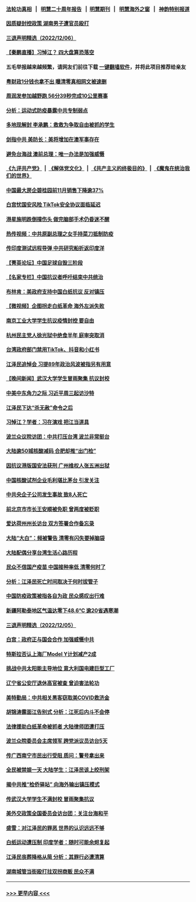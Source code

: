 #### [法轮功真相](https://github.com/gfw-breaker/truth/blob/master/README.md?t=0) &nbsp;&nbsp;|&nbsp;&nbsp; [明慧二十周年报告](https://github.com/gfw-breaker/mh-reports/blob/master/README.md?t=0) &nbsp;&nbsp;|&nbsp;&nbsp;[明慧期刊](https://github.com/gfw-breaker/mh-qikan) &nbsp;&nbsp;|&nbsp;&nbsp; [明慧海外之窗](https://github.com/gfw-breaker/mh-news/blob/master/README.md?t=0) &nbsp;&nbsp;|&nbsp;&nbsp; [神韵特别报道](https://github.com/gfw-breaker/mh-news/blob/master/shenyun.md?t=0)
#### [因质疑封控政策 湖南男子遭官员殴打](../pages/nsc413/n13879751.md?t=12071350) 
#### [三退声明精选（2022/12/06）](../pages/nsc413/n13879803.md?t=12071350) 
#### [【秦鹏直播】习悼江？ 四大盘算恐落空](../pages/nsc413/n13879660.md?t=12071350) 
#### 五毛举报越来越频繁，请网友们前往下载 [一键翻墙软件](https://github.com/gfw-breaker/ssr-accounts)，并将此项目推荐给亲友
#### [粤财政1分钱也拿不出 曝清零真相网文被速删](../pages/nsc413/n13879686.md?t=12071350) 
#### [周润发参加越野跑 56分39秒完成10公里赛事](../pages/nsc413/n13879700.md?t=12071350) 
#### [分析：运动式防疫暴露中共专制弱点](../pages/nsc413/n13879640.md?t=12071350) 
#### [多地现解封 李承鹏：救救为争取自由被抓的学生](../pages/nsc413/n13876918.md?t=12071350) 
#### [剑指中共 美防长：美将增加在澳军事存在](../pages/nsc413/n13879619.md?t=12071350) 
#### [避免台海战 澳前总理：唯一办法是加强威慑](../pages/nsc413/n13879719.md?t=12071350) 
#### [《九评共产党》](https://github.com/begood0513/9ping.md/blob/master/README.md) &nbsp;|&nbsp; [《解体党文化》](../../../../jtdwh.md/blob/master/README.md)  &nbsp;|&nbsp; [《共产主义的终极目的》](../../../../gczydzjmd.md/blob/master/README.md) &nbsp;|&nbsp; [《魔鬼在统治我们的世界》](../../../../mgztzwmdsj.md/blob/master/README.md) 
#### [中国最大房企碧桂园前11月销售下降逾37%](../pages/nsc413/n13879696.md?t=12071350) 
#### [白宫忧国安风险 TikTok安全协议面临延迟](../pages/nsc413/n13879684.md?t=12071350) 
#### [港星施明跌倒撞伤头 做完脑部手术仍昏迷不醒](../pages/nsc413/n13879657.md?t=12071350) 
#### [热传视频：中共原副总理之女手持菜刀抵制防疫](../pages/nsc413/n13879663.md?t=12071350) 
#### [传印度测试远程导弹 中共研究船折返印度洋](../pages/nsc413/n13879630.md?t=12071350) 
#### [【菁英论坛】中国足球自毁三阶段](../pages/nsc413/n13879573.md?t=12071350) 
#### [【名家专栏】中国抗议者呼吁结束中共统治](../pages/nsc413/n13879549.md?t=12071350) 
#### [布林肯：美政府支持中国白纸抗议 反对镇压](../pages/nsc413/n13879629.md?t=12071350) 
#### [【微视频】企图拐走白纸革命 海外左派失败](../pages/nsc413/n13879560.md?t=12071350) 
#### [南京工业大学学生抗议疫情封控 要自由](../pages/nsc413/n13879496.md?t=12071350) 
#### [杭州民主党人徐光狱中绝食半年 庭审突取消](../pages/nsc413/n13879440.md?t=12071350) 
#### [台湾政府部门禁用TikTok、抖音和小红书](../pages/nsc413/n13879489.md?t=12071350) 
#### [江泽民追悼会 习提89年政治风波被指另有用意](../pages/nsc413/n13879438.md?t=12071350) 
#### [【晚间新闻】武汉大学学生冒雨聚集 抗议封校](../pages/nsc413/n13879545.md?t=12071350) 
#### [中美中东角力之际 习近平周三起访沙特](../pages/nsc413/n13879110.md?t=12071350) 
#### [江泽民下达“杀无赦”命令之后](../pages/nsc413/n13878084.md?t=12071350) 
#### [习悼江？学者：习在演戏 把江当道具](../pages/nsc413/n13879382.md?t=12071350) 
#### [波兰众议院访团：中共打压台湾 波兰非常挺台](../pages/nsc413/n13879433.md?t=12071350) 
#### [大陆逾50城核酸减码 合肥却推“出门检”](../pages/nsc413/n13879366.md?t=12071350) 
#### [因抗议港版国安法获刑 广州维权人张五洲出狱](../pages/nsc413/n13879392.md?t=12071350) 
#### [中国核酸试剂企业毛利堪比茅台 引发关注](../pages/nsc413/n13879312.md?t=12071350) 
#### [中共央企子公司发生事故 致8人死亡](../pages/nsc413/n13879419.md?t=12071350) 
#### [前北京市市长王安顺被免职 曾两度被贬职](../pages/nsc413/n13879386.md?t=12071350) 
#### [爱达荷州州长访台 双方签署合作备忘录](../pages/nsc413/n13879325.md?t=12071350) 
#### [大陆“大白”：频被警告 清零有闪失要掉脑袋](../pages/nsc413/n13879256.md?t=12071350) 
#### [大陆配偶分享台湾生活心路历程](../pages/nsc413/n13879300.md?t=12071350) 
#### [民众不信国产疫苗 中国接种率低 清零何时了](../pages/nsc413/n13879241.md?t=12071350) 
#### [分析：江泽民死亡时间取决于何时拔管子](../pages/nsc413/n13879271.md?t=12071350) 
#### [中国防疫政策被指各自为政 民众感叹出行难](../pages/nsc413/n13879192.md?t=12071350) 
#### [新疆阿勒泰地区气温达零下48.6℃ 逾20省遇寒潮](../pages/nsc413/n13879260.md?t=12071350) 
#### [三退声明精选（2022/12/05）](../pages/nsc413/n13879136.md?t=12071350) 
#### [白宫：政府正与国会合作 加强威慑中共](../pages/nsc413/n13879133.md?t=12071350) 
#### [特斯拉否认上海厂Model Y计划减产2成](../pages/nsc413/n13879089.md?t=12071350) 
#### [挑战中共太阳能主导地位 意大利国电建巨型工厂](../pages/nsc413/n13879055.md?t=12071350) 
#### [辽宁省公安厅退休高官被查 曾迫害法轮功](../pages/nsc413/n13878999.md?t=12071350) 
#### [美特勤局：中共相关黑客窃取美COVID救济金](../pages/nsc413/n13879086.md?t=12071350) 
#### [胡锦涛露面江告别式 分析：江死后内斗不会停](../pages/nsc413/n13879061.md?t=12071350) 
#### [法律援助白纸革命被抓者 大陆律师团遭打压](../pages/nsc413/n13878879.md?t=12071350) 
#### [波兰众院委员会主席领军 跨党派议员访台5天](../pages/nsc413/n13878920.md?t=12071350) 
#### [传广西南宁市民出行受阻 质问：警号拿出来](../pages/nsc413/n13878843.md?t=12071350) 
#### [全民被禁娱一天 大陆学生：江泽民该上绞刑架](../pages/nsc413/n13878932.md?t=12071350) 
#### [揭中共推“检侨驿站” 向海外输出镇压模式](../pages/nsc413/n13878090.md?t=12071350) 
#### [传武汉大学学生不满封校 冒雨聚集抗议](../pages/nsc413/n13878880.md?t=12071350) 
#### [美外交政策全国委员会访台团：关注台海和平](../pages/nsc413/n13878862.md?t=12071350) 
#### [盛雪：对江泽民的罪恶 世界的认识远远不够](../pages/nsc413/n13878845.md?t=12071350) 
#### [白纸运动遭压制 印度学者：随时可能余烬复起](../pages/nsc413/n13878910.md?t=12071350) 
#### [江泽民丧葬降格从简 分析：其罪行必遭清算](../pages/nsc413/n13878870.md?t=12071350) 
#### [湖南城管当街殴打拄双拐商贩 民众不满](../pages/nsc413/n13878844.md?t=12071350) 

----
#### [ >>> 更早内容 <<< ](../indexes/nsc413-earlier.md)
